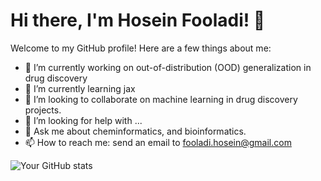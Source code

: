 # Hi there, I'm Hosein Fooladi! 👋

Welcome to my GitHub profile! Here are a few things about me:

- 🔭 I’m currently working on out-of-distribution (OOD) generalization in drug discovery
- 🌱 I’m currently learning jax
- 👯 I’m looking to collaborate on machine learning in drug discovery projects.
- 🤔 I’m looking for help with ... 
- 💬 Ask me about cheminformatics, and bioinformatics.
- 📫 How to reach me: send an email to fooladi.hosein@gmail.com

![Your GitHub stats](https://github-readme-stats.vercel.app/api?username=HFooladi&show_icons=true&theme=radical)
